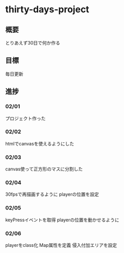 # thirty-days-project
## 概要
とりあえず30日で何か作る

## 目標
毎日更新

## 進捗
### 02/01
プロジェクト作った

### 02/02
htmlでcanvasを使えるようにした

### 02/03
canvas使って正方形のマスに分割した

### 02/04
30fpsで再描画するように
playerの位置を設定

### 02/05
keyPressイベントを取得
playerの位置を動かせるように

### 02/06
playerをclass化
Map属性を定義
侵入付加エリアを設定
